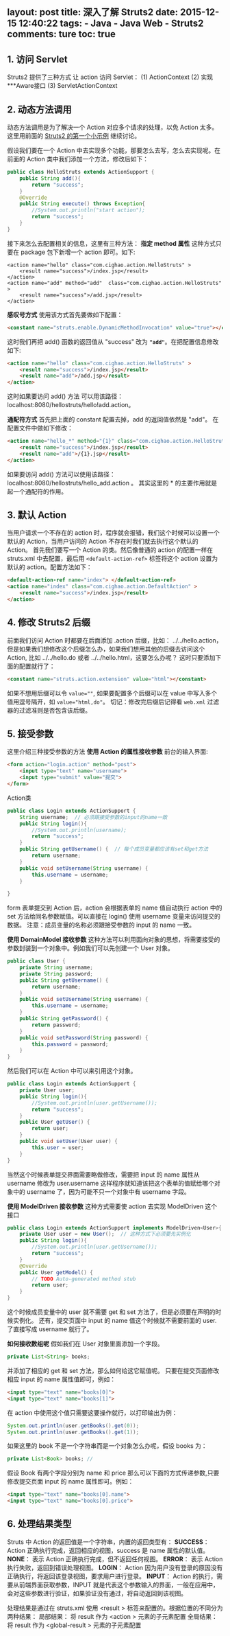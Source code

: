 layout: post
title: 深入了解 Struts2
date: 2015-12-15 12:40:22
tags: 
	- Java
	- Java Web
	- Struts2
comments: ture
toc: true
---

## 1. 访问 Servlet ##
Struts2 提供了三种方式 让 action 访问 Servlet：
(1) ActionContext
(2) 实现 \*\*\*Aware接口
(3) ServletActionContext

## 2. 动态方法调用 ##
动态方法调用是为了解决一个 Action 对应多个请求的处理，以免 Action 太多。
这里用前面的  [Struts2 的第一个小示例](../../../../2015/12/14/first-project-of-struts2/) 继续讨论。

<!--more-->

假设我们要在一个 Action 中去实现多个功能，那要怎么去写，怎么去实现呢。在前面的 Action 类中我们添加一个方法，修改后如下：
```java
public class HelloStruts extends ActionSupport {
	public String add(){
		return "success";
	}
	@Override
	public String execute() throws Exception{
		//System.out.println("start action");
		return "success";
	}
}
```
接下来怎么去配置相关的信息，这里有三种方法：
**指定 method 属性**
这种方式只要在 package 包下新增一个 action 即可。如下:
```
<action name="hello" class="com.cighao.action.HelloStruts" >
	<result name="success">/index.jsp</result>
</action>
<action name="add" method="add"  class="com.cighao.action.HelloStruts" >
	<result name="success">/add.jsp</result>
</action>
```    
**感叹号方式**
使用该方式首先要做如下配置：
```html
<constant name="struts.enable.DynamicMethodInvocation" value="true"></constant>
```    
这时我们再把 add() 函数的返回值从 "success" 改为 **```"add"```**。在把配置信息修改如下:
```html
<action name="hello" class="com.cighao.action.HelloStruts" >
	<result name="success">/index.jsp</result>
	<result name="add">/add.jsp</result>
</action>
```    
这时如果要访问 add() 方法 可以用该路径：localhost:8080/hellostruts/hello!add.action。

**通配符方式**
首先把上面的 constant 配置去掉，add 的返回值依然是 "add"。
在配置文件中做如下修改：
```html
<action name="hello_*" method="{1}" class="com.cighao.action.HelloStruts" >
	<result name="success">/index.jsp</result>
	<result name="add">/{1}.jsp</result>
</action>
```    
如果要访问 add() 方法可以使用该路径： localhost:8080/hellostruts/hello\_add.action 。
其实这里的 \* 的主要作用就是起一个通配符的作用。

## 3. 默认 Action ##
当用户请求一个不存在的 action 时，程序就会报错，我们这个时候可以设置一个默认的 Action，当用户访问的 Action 不存在时我们就去执行这个默认的 Action。
首先我们要写一个 Action 的类。然后像普通的 action 的配置一样在 struts.xml 中去配置，最后用 ```<default-action-ref>``` 标签将这个 action 设置为默认的 action。配置方法如下：
```html
<default-action-ref name="index"> </default-action-ref>
<action name="index" class="com.cighao.action.DefaultAction" >
	<result name="success">/index.jsp</result>             
</action>
```    

## 4. 修改 Struts2 后缀  ##
前面我们访问 Action 时都要在后面添加 .action 后缀，比如： ../../hello.action，但是如果我们想修改这个后缀怎么办，如果我们想用其他的后缀去访问这个 Action, 比如 ../../hello.do 或者 ../../hello.html，这要怎么办呢？
这时只要添加下面的配置就行了：
```html
<constant name="struts.action.extension" value="html"></constant>
```    
如果不想用后缀可以令 ```value=""```, 如果要配置多个后缀可以在 value 中写入多个值用逗号隔开，如 ```value="html,do"```。
切记：修改完后缀后记得看 ```web.xml``` 过滤器的过滤准则是否包含该后缀。

## 5. 接受参数 ##
这里介绍三种接受参数的方法
**使用 Action 的属性接收参数**
前台的输入界面:
```html
<form action="login.action" method="post">
	<input type="text" name="username">
	<input type="submit" value="提交">
</form>
```    
Action类
```java
public class Login extends ActionSupport {
	String username;  // 必须跟接受参数的input的name一致
	public String login(){
		//System.out.println(username);
		return "success";
	}
	public String getUsername() {  // 每个成员变量都应该有set和get方法
		return username;
	}
	public void setUsername(String username) {
		this.username = username;
	}
	
}
```   
form 表单提交到 Action 后，action 会根据表单的 name 值自动执行 action 中的 set 方法给同名参数赋值。可以直接在 login() 使用 username 变量来访问提交的数据。
注意：成员变量的名称必须跟接受参数的 input 的 name 一致。

**使用 DomainModel 接收参数**
这种方法可以利用面向对象的思想，将需要接受的参数封装到一个对象中。例如我们可以先创建一个 User 对象。
```java
public class User {
	private String username;
	private String password;
	public String getUsername() {
		return username;
	}
	public void setUsername(String username) {
		this.username = username;
	}
	public String getPassword() {
		return password;
	}
	public void setPassword(String password) {
		this.password = password;
	}
}
```    
然后我们可以在 Action 中可以来引用这个对象。
```java
public class Login extends ActionSupport {
	private User user;
	public String login(){
		//System.out.println(user.getUsername());
		return "success";
	}
	public User getUser() {
		return user;
	}
	public void setUser(User user) {
		this.user = user;
	}
}
```    
当然这个时候表单提交界面需要略做修改，需要把 input 的 name 属性从 username 修改为 user.username 这样程序就知道该把这个表单的值赋给哪个对象中的 username 了，因为可能不只一个对象中有 username 字段。

**使用 ModelDriven 接收参数**
这种方式需要使 action 去实现 ModelDriven 这个接口
```java
public class Login extends ActionSupport implements ModelDriven<User>{
	private User user = new User();  // 这种方式下必须要先实例化
	public String login(){
		//System.out.println(user.getUsername());
		return "success";
	}
	@Override
	public User getModel() {
		// TODO Auto-generated method stub
		return user;
	}
}
```   
这个时候成员变量中的 user 就不需要 get 和 set 方法了，但是必须要在声明的时候实例化。
还有，提交页面中 input 的 name 值这个时候就不需要前面的 user. 了直接写成 username 就行了。

**如何接收数组呢**
假如我们在 User 对象里面添加一个字段。
```java   
private List<String> books;
```    
并添加了相应的 get 和 set 方法，那么如何给这它赋值呢。
只要在提交页面修改相应 input 的 name 属性值即可，例如： 
```html   
<input type="text" name="books[0]">
<input type="text" name="books[1]">
```    
在 action 中使用这个值只需要这要操作就行，以打印输出为例：
```java   
System.out.println(user.getBooks().get(0));
System.out.println(user.getBooks().get(1));
```   
如果这里的 book 不是一个字符串而是一个对象怎么办呢，假设 books 为：
```java   
private List<Book> books; //
```    
假设 Book 有两个字段分别为 name 和 price 那么可以下面的方式传递参数,只要修改提交页面 input 的 name 属性即可。例如：
```html
<input type="text" name="books[0].name">
<input type="text" name="books[0].price">
```    

## 6. 处理结果类型 ##

Struts 中 Action 的返回值是一个字符串，内置的返回类型有：
**SUCCESS**： Action 正确执行完成，返回相应的视图，success 是 name 属性的默认值。
**NONE**： 表示 Action 正确执行完成，但不返回任何视图。
**ERROR**： 表示 Action 执行失败，返回到错误处理视图。
**LOGIN**： Action 因为用户没有登录的原因没有正确执行，将返回该登录视图，要求用户进行登录。
**INPUT**： Action 的执行，需要从前端界面获取参数，INPUT 就是代表这个参数输入的界面，一般在应用中，会对这些参数进行验证，如果验证没有通过，将自动返回到该视图。

处理结果是通过在 struts.xml 使用 &lt;result &gt; 标签来配置的。根据位置的不同分为两种结果：
局部结果： 将 result 作为 &lt;action &gt; 元素的子元素配置
全局结果： 将 result 作为 &lt;global-result &gt; 元素的子元素配置